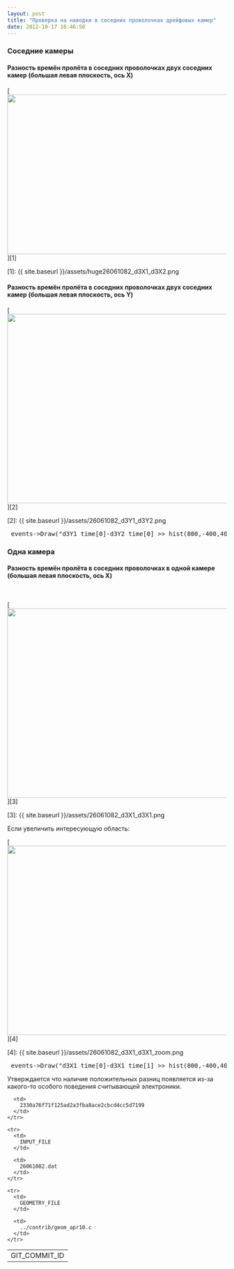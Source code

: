 ```yaml
---
layout: post
title: "Проверка на наводки в соседних проволочках дрейфовых камер"
date: 2012-10-17 16:46:50
---
```


### Соседние камеры

#### Разность времён пролёта в соседних проволочках двух соседних камер (большая левая плоскость, ось X)

[<img src="{{ site.baseurl }}/assets/huge26061082_d3X1_d3X2.png" alt="" height="366" width="600" />][1]

 [1]: {{ site.baseurl }}/assets/huge26061082_d3X1_d3X2.png

#### Разность времён пролёта в соседних проволочках двух соседних камер (большая левая плоскость, ось Y)

[<img src="{{ site.baseurl }}/assets/huge26061082_d3Y1_d3Y2.png" alt="" height="434" width="600" />][2]

 [2]: {{ site.baseurl }}/assets/26061082_d3Y1_d3Y2.png

<pre>&nbsp;events-&gt;Draw("d3Y1_time[0]-d3Y2_time[0] &gt;&gt; hist(800,-400,400)", "(abs(d3Y1_wire_pos[0] - d3Y2_wire_pos[0]) == 1) && (d3Y1_num_wires &gt;= 1) && (d3Y2_num_wires &gt;= 1)");</pre>

### Одна камера

#### Разность времён пролёта в соседних проволочках в одной камере (большая левая плоскость, ось X)

 

[<img src="{{ site.baseurl }}/assets/huge26061082_d3X1_d3X1.png" alt="" height="434" width="600" />][3]

 [3]: {{ site.baseurl }}/assets/26061082_d3X1_d3X1.png

Если увеличить интересующую область:

[<img src="{{ site.baseurl }}/assets/huge26061082_d3X1_d3X1_zoom.png" alt="" height="434" width="600" />][4]

 [4]: {{ site.baseurl }}/assets/26061082_d3X1_d3X1_zoom.png

<pre>&nbsp;events-&gt;Draw("d3X1_time[0]-d3X1_time[1] &gt;&gt; hist(800,-400,400)", "(abs(d3X1_wire_pos[0] - d3X1_wire_pos[1]) == 2) && (d3X1_num_wires &gt;= 2)");</pre>

Утверждается что наличие положительных разниц появляется из-за какого-то особого поведения считывающей электроники.

<table border="0">
  <tbody>
    <tr>
      <td>
        GIT_COMMIT_ID
      </td>
      
      <td>
        2330a76f71f125ad2a3fba8ace2cbcd4cc5d7199
      </td>
    </tr>
    
    <tr>
      <td>
        INPUT_FILE
      </td>
      
      <td>
        26061082.dat
      </td>
    </tr>
    
    <tr>
      <td>
        GEOMETRY_FILE
      </td>
      
      <td>
        ../contrib/geom_apr10.c
      </td>
    </tr>
  </tbody>
</table>

 

 